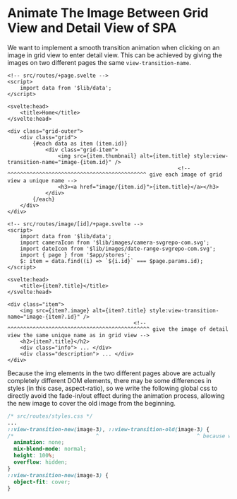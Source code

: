 # Animate The Image Between Grid View and Detail View of SPA

We want to implement a smooth transition animation when clicking on an image in grid view to enter detail view. This can be achieved by giving the images on two different pages the same `view-transition-name`.

```svelte
<!-- src/routes/+page.svelte -->
<script>
	import data from '$lib/data';
</script>

<svelte:head>
	<title>Home</title>
</svelte:head>

<div class="grid-outer">
	<div class="grid">
		{#each data as item (item.id)}
			<div class="grid-item">
				<img src={item.thumbnail} alt={item.title} style:view-transition-name="image-{item.id}" />
                                                      <!-- ^^^^^^^^^^^^^^^^^^^^^^^^^^^^^^^^^^^^^^^^^^^^ give each image of grid view a unique name -->
				<h3><a href="image/{item.id}">{item.title}</a></h3>
			</div>
		{/each}
	</div>
</div>
```

```svelte
<!-- src/routes/image/[id]/+page.svelte -->
<script>
	import data from '$lib/data';
	import cameraIcon from '$lib/images/camera-svgrepo-com.svg';
	import dateIcon from '$lib/images/date-range-svgrepo-com.svg';
	import { page } from '$app/stores';
	$: item = data.find((i) => `${i.id}` === $page.params.id);
</script>

<svelte:head>
	<title>{item?.title}</title>
</svelte:head>

<div class="item">
	<img src={item?.image} alt={item?.title} style:view-transition-name="image-{item?.id}" />
                                        <!-- ^^^^^^^^^^^^^^^^^^^^^^^^^^^^^^^^^^^^^^^^^^^^^ give the image of detail view the same unique name as in grid view -->
	<h2>{item?.title}</h2>
	<div class="info"> ... </div>
	<div class="description"> ... </div>
</div>
```

Because the img elements in the two different pages above are actually completely different DOM elements, there may be some differences in styles (in this case, aspect-ratio), so we write the following global css to directly avoid the fade-in/out effect during the animation process, allowing the new image to cover the old image from the beginning.

```css
/* src/routes/styles.css */
...
::view-transition-new(image-3), ::view-transition-old(image-3) {
/*                          ^                               ^ because wildcards are not supported yet, we use a specific example here */
  animation: none;
  mix-blend-mode: normal;
  height: 100%;
  overflow: hidden;
}
::view-transition-new(image-3) {
  object-fit: cover;
}
```

